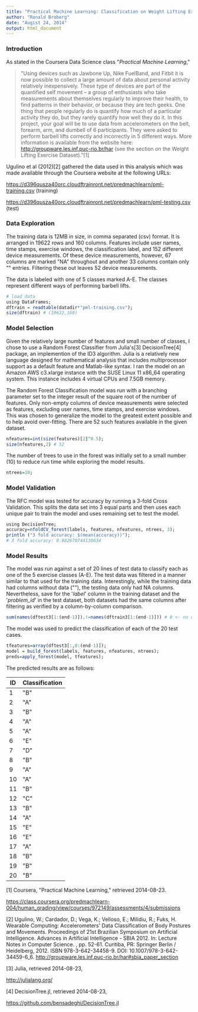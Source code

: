 ```yaml
---
title: "Practical Machine Learning: Classification on Weight Lifting Exercise Dataset"
author: "Ronald Broberg"
date: "Augist 24, 2014"
output: html_document
---
```

### Introduction

As stated in the Coursera Data Science class "*Practical Machine Learning*," 
>"Using devices such as Jawbone Up, Nike FuelBand, and Fitbit it is now possible to collect a large amount of data about personal activity relatively inexpensively. These type of devices are part of the quantified self movement – a group of enthusiasts who take measurements about themselves regularly to improve their health, to find patterns in their behavior, or because they are tech geeks. One thing that people regularly do is quantify how much of a particular activity they do, but they rarely quantify how well they do it. In this project, your goal will be to use data from accelerometers on the belt, forearm, arm, and dumbell of 6 participants. They were asked to perform barbell lifts correctly and incorrectly in 5 different ways. More information is available from the website here: http://groupware.les.inf.puc-rio.br/har (see the section on the Weight Lifting Exercise Dataset)."[1]

Ugulino et al (2012)[2] gathered the data used in this analysis which was made available through the Coursera website at the following URLs:

https://d396qusza40orc.cloudftrainront.net/predmachlearn/pml-training.csv (training)

https://d396qusza40orc.cloudftrainront.net/predmachlearn/pml-testing.csv (test)

### Data Exploration

The training data is 12MB in size, in comma separated (csv) format. It is arranged in 19622 rows and 160 columns. Features include user names, time stamps, exercise windows, the classification label, and 152 different device measurements. Of these device measurements, however, 67 columns are marked "NA" throughout and another 33 columns contain only "" entries. Filtering these out leaves 52 device measurements.

The data is labeled with one of 5 classes marked A-E. The classes represent different ways of performing barbell lifts.


```r
# load data
using DataFrames;
dftrain = readtable(datadir*"pml-training.csv");
size(dftrain) # (19622,160)
```
### Model Selection

Given the relatively large number of features and small number of classes, I chose to use a Random Forest Classifier from Julia's[3] DecisionTree[4] package, an implemention of the ID3 algorithm. Julia is a relatively new language designed for mathematical analysis that includes multiprocessor support as a default feature and Matlab-like syntax. I ran the model on an Amazon AWS c3.xlarge instance with the SUSE Linux 11 x86_64 operating system. This instance includes 4 virtual CPUs and 7.5GB memory.

The Random Forest Classification model was run with a branching parameter set to the integer result of the square root of the number of features. Only non-empty columns of device measurements were selected as features, excluding user names, time stamps, and exercise windows. This was chosen to generalize the model to the greatest extent possible and to help avoid over-fitting. There are 52 such features available in the given dataset.

```r
nfeatures=int(size(features)[2]^0.5);
size(nfeatures,2) # 52
```
The number of trees to use in the forest was initially set to a small number (10) to reduce run time while exploring the model results.

```r
ntrees=10;
```

### Model Validation

The RFC model was tested for accuracy by running a 3-fold Cross Validation. This splits the data set into 3 equal parts and then uses each unique pair to train the model and uses remaining set to test the model.

```r
using DecisionTree;
accuracy=nfoldCV_forest(labels, features, nfeatures, ntrees, 3);
println ("3 fold accuracy: $(mean(accuracy))");
# 3 fold accuracy: 0.982670744138634
```

### Model Results

The model was run against a set of 20 lines of test data to classify each as one of the 5 exercise classes (A-E). The test data was filtered in a manner similar to that used for the training data.  Interestingly, while the training data had columns without data (""), the testing data only had NA columns. Nevertheless, save for the '*label*' column in the training dataset and the '*problem_id*' in the test dataset, both datasets had the same columns after filtering as verified by a column-by-column comparison.

```r
sum(names(dftest3[1:(end-1)]).!=names(dftrain3[1:(end-1)])) # 0 <- no differnces
```
The model was used to predict the classification of each of the 20 test cases.

```r
tfeatures=array(dftest3[:,8:(end-1)]);
model = build_forest(labels, features, nfeatures, ntrees);
preds=apply_forest(model, tfeatures);
```

The predicted results are as follows:

ID | Classification
--- | ---
1 | "B"
2 | "A"
3 | "B"
4 | "A"
5 | "A"
6 | "E"
7 | "D"
8 | "B"
9 | "A"
10 | "A"
11 | "B"
12 | "C"
13 | "B"
14 | "A"
15 | "E"
16 | "E"
17 | "A"
18 | "B"
19 | "B"
20 | "B"

[1] Coursera, "Practical Machine Learning," retrieved 2014-08-23.

https://class.coursera.org/predmachlearn-004/human_grading/view/courses/972149/assessments/4/submissions

[2] Ugulino, W.; Cardador, D.; Vega, K.; Velloso, E.; Milidiu, R.; Fuks, H. Wearable Computing: Accelerometers' Data Classification of Body Postures and Movements. Proceedings of 21st Brazilian Symposium on Artificial Intelligence. Advances in Artificial Intelligence - SBIA 2012. In: Lecture Notes in Computer Science. , pp. 52-61. Curitiba, PR: Springer Berlin / Heidelberg, 2012. ISBN 978-3-642-34458-9. DOI: 10.1007/978-3-642-34459-6_6.
http://groupware.les.inf.puc-rio.br/har#sbia_paper_section

[3] Julia, retrieved 2014-08-23, 

http://julialang.org/

[4] DecisionTree.jl, retrieved 2014-08-23, 

https://github.com/bensadeghi/DecisionTree.jl
